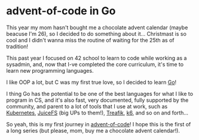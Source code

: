 # advent-of-code in Go

This year my mom hasn't bought me a chocolate advent calendar (maybe beacuse I'm 26), so I decided to do something about it... Christmast is so cool and I didn't wanna miss the routine of waiting for the 25th as of tradition!

This past year I focused on 42 school to learn to code while working as a sysadmin, and, now that I-ve completed the core curriculum, it's time to learn new programming languages.

I like OOP a lot, but C was my first true love, so I decided to learn [Go](https://go.dev/)!

I thing Go has the potential to be one of the best languages for what I like to program in CS, and it's also fast, very documented, fully supported by the community, and parent to a lot of tools that I use at work, such as [Kubernetes](https://kubernetes.io/), [JuiceFS](https://juicefs.com/en/) (big UPs to them!), [Treafik](https://traefik.io/traefik/), [k6](https://k6.io/), and so on and forth...

So yeah, this is my first journey in [advent-of-code](https://adventofcode.com/)! I hope this is the first of a long series (but please, mom, buy me a chocolate advent calendar!).
